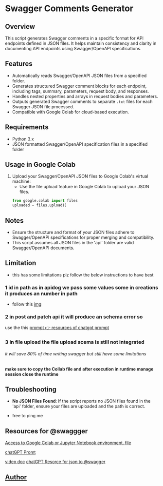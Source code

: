 # Swagger Comments Generator

## Overview

This script generates Swagger comments in a specific format for API endpoints defined in JSON files. It helps maintain consistency and clarity in documenting API endpoints using Swagger/OpenAPI specifications.

## Features

- Automatically reads Swagger/OpenAPI JSON files from a specified folder.
- Generates structured Swagger comment blocks for each endpoint, including tags, summary, parameters, request body, and responses.
- Handles nested properties and arrays in request bodies and parameters.
- Outputs generated Swagger comments to separate `.txt` files for each Swagger JSON file processed.
- Compatible with Google Colab for cloud-based execution.

## Requirements

- Python 3.x
- JSON formatted Swagger/OpenAPI specification files in a specified folder

## Usage in Google Colab

1. Upload your Swagger/OpenAPI JSON files to Google Colab's virtual machine:
   - Use the file upload feature in Google Colab to upload your JSON files.
   ```python
   from google.colab import files
   uploaded = files.upload()

## Notes

- Ensure the structure and format of your JSON files adhere to Swagger/OpenAPI specifications for proper merging and compatibility.
- This script assumes all JSON files in the 'api' folder are valid Swagger/OpenAPI documents.


## Limitation 
- this has some limitations plz follow the below instructions to have best 
### 1 id in path as in apidog we pass some values some in creations it produces an number in path 
- follow this [img](https://photos.app.goo.gl/pesB5ErGTF6RnKdq7)

### 2 in post and patch api it will produce an schema error so 
use  the this [prompt 👉 resources of chatgpt prompt](https://chatgpt.com/share/f5cd3d07-4eaf-4446-9e96-4bc8c4a23248)

### 3  in file upload the file upload scema is still not integrated 
 ###### it will save 80% of time writing swagger but still have some limitations 
 #### make sure to copy the Collab file and after  execution in runtime manage session close the runtime 

## Troubleshooting

- **No JSON Files Found**: If the script reports no JSON files found in the 'api' folder, ensure your files are uploaded and the path is correct.

- free to ping me 
## Resources for @swaggger 

[Access to Google Colab or Jupyter Notebook environment. file](https://github.com/HirenOrdex/ets_doc/blob/main/_swagger_main.ipynb)


[chatGPT Promt](https://chatgpt.com/share/f5cd3d07-4eaf-4446-9e96-4bc8c4a23248)

[video doc](https://photos.app.goo.gl/K1QvQVNvRrWjK4cw7)
[chatGPT Resorce for json to @swagger](https://chatgpt.com/share/761cc259-91f9-49cc-ad08-b94eba6cc15f)

## [Author](https://hirenlalani.netlify.app/)
